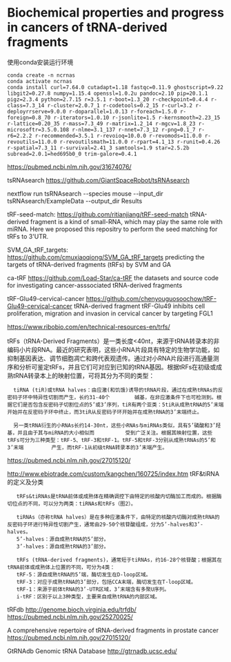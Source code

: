 # Biochemical properties and progress in cancers of tRNA-derived fragments

使用conda安装运行环境
```
conda create -n ncrnas
conda activate ncrnas
conda install curl=7.64.0 cutadapt=1.18 fastqc=0.11.9 ghostscript=9.22 libgit2=0.27.8 numpy=1.15.4 openssl=1.0.2u pandoc=2.10 pip=20.1.1 pigz=2.3.4 python=2.7.15 r=3.5.1 r-boot=1.3_20 r-checkpoint=0.4.4 r-class=7.3_14 r-cluster=2.0.7_1 r-codetools=0.2_15 r-curl=3.2 r-deployrrserve=9.0.0 r-doparallel=1.0.13 r-foreach=1.5.0 r-foreign=0.8_70 r-iterators=1.0.10 r-jsonlite=1.5 r-kernsmooth=2.23_15 r-lattice=0.20_35 r-mass=7.3_49 r-matrix=1.2_14 r-mgcv=1.8_23 r-microsoftr=3.5.0.108 r-nlme=3.1_137 r-nnet=7.3_12 r-png=0.1_7 r-r6=2.2.2 r-recommended=3.5.1 r-revoioq=10.0.0 r-revomods=11.0.0 r-revoutils=11.0.0 r-revoutilsmath=11.0.0 r-rpart=4.1_13 r-runit=0.4.26 r-spatial=7.3_11 r-survival=2.41_3 samtools=1.9 star=2.5.2b subread=2.0.1=hed695b0_0 trim-galore=0.4.1 
```

https://pubmed.ncbi.nlm.nih.gov/31674076/

tsRNAsearch
https://github.com/GiantSpaceRobot/tsRNAsearch

nextflow run tsRNAsearch --species mouse --input_dir tsRNAsearch/ExampleData --output_dir Results



tRF-seed-match:
https://github.com/ritianjiang/tRF-seed-match
tRNA-derived fragment is a kind of small-RNA, which may play the same role with miRNA. Here we proposed this repositry to perform the seed matching for tRFs to 3'UTR.

SVM_GA_tRF_targets:
https://github.com/cmuxiaoqiong/SVM_GA_tRF_targets
predicting the targets of tRNA-derived fragments (tRFs) by SVM and GA

ca-tRF
https://github.com/Load-Star/ca-tRF
the datasets and source code for investigating cancer-asssociated tRNA-derived fragments

tRF-Glu49-cervical-cancer
https://github.com/chenyouguosoochow/tRF-Glu49-cervical-cancer
tRNA-derived fragment tRF-Glu49 inhibits cell proliferation, migration and invasion in cervical cancer by targeting FGL1


https://www.ribobio.com/en/technical-resources-en/trfs/

tRFs（tRNA-Derived Fragments）是一类长度<40nt，来源于tRNA转录本的非编码小片段RNA。最近的研究表明，这些小RNA片段具有特定的生物学功能，如抑制基因表达、调节细胞凋亡和跨代表观遗传。通过对小RNA片段进行高通量测序和分析可鉴定tRFs，并且它们可对应到已知的tRNA基因。根据tRFs在初级或成熟tRNA转录本上的映射位置，可将其分为不同的类型：

      tiRNA (tiR)或tRNA halves：由应激(和饥饿)诱导的tRNA片段，通过在成熟tRNAs的反密码子环中特异性切割而产生，长约31-40个        碱基，在非应激条件下也可检测到。根据它们是否包含反密码子切割位点的5’或3’序列，tiR有两个亚类：5tiR从成熟tRNA的5’末端          开始并在反密码子环中终止，而3tiR从反密码子环开始并在成熟tRNA的3’末端终止。

      另一类tRNA衍生的小RNAs长约14-30nt，这些小RNAs与miRNAs类似，具有5’磷酸和3’羟基，并且由于其与miRNA的大小相似而          受到广泛关注。根据其映射位置，这些tRFs可分为三种类型：tRF-5、tRF-3和tRF-1。tRF-5和tRF-3分别从成熟tRNAs的5’和3’末端         产生，而tRF-1从初级tRNA转录本的3’末端产生。


https://pubmed.ncbi.nlm.nih.gov/27015120/

http://www.ebiotrade.com/custom/kangchen/160725/index.htm
tRF&tiRNA的定义及分类

       tRFs&tiRNAs是tRNA前体或成熟体在精确调控下由特定的核酸内切酶加工而成的。根据酶切位点的不同，可以分为两类：tiRNAs和tRFs（图2）。

       tiRNAs（亦称tRNA halves）是在多种应激条件下，由特定的核酸内切酶对成熟tRNA的反密码子环进行特异性切割产生，通常由29-50个核苷酸组成，分为5’-halves和3’-halves。
       5’-halves：源自成熟tRNA的5’部分。
       3’-halves：源自成熟tRNA的3’部分。

       tRFs (tRNA-derived fragments)，通常短于tiRNAs，约16-28个核苷酸；根据其在tRNA前体或成熟体上位置的不同，可分为4类：
       tRF-5：源自成熟tRNA的5’端，酶切发生在D-loop区域。
       tRF-3：对应于成熟tRNA的3’部分，包括CCA末端，酶切发生在T-loop区域。
       tRF-1：来源于前体tRNA的3’-UTR区域，3’末端含有多聚U序列。
       i-tRF：区别于以上3种类型，主要来自成熟tRNA的内部区域。
      
tRFdb
http://genome.bioch.virginia.edu/trfdb/
https://pubmed.ncbi.nlm.nih.gov/25270025/

A comprehensive repertoire of tRNA-derived fragments in prostate cancer
https://pubmed.ncbi.nlm.nih.gov/27015120/

GtRNAdb Genomic tRNA Database 
http://gtrnadb.ucsc.edu/

